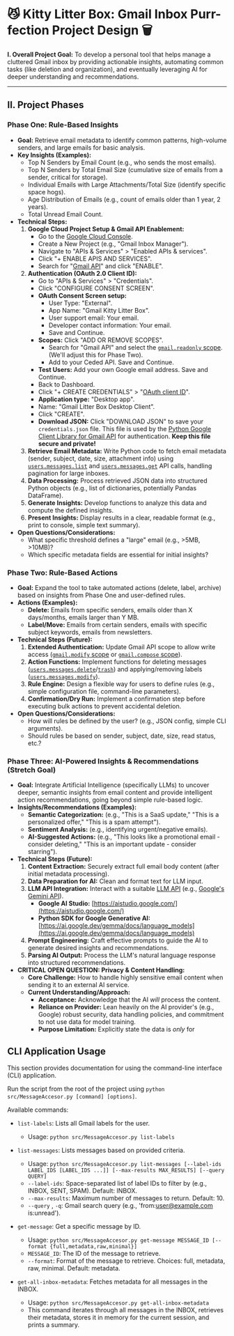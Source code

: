 # 😼 Kitty Litter Box: Gmail Inbox Purr-fection Project Design 🗑️

**I. Overall Project Goal:**
To develop a personal tool that helps manage a cluttered Gmail inbox by providing actionable insights, automating common tasks (like deletion and organization), and eventually leveraging AI for deeper understanding and recommendations.

---

## II. Project Phases

### Phase One: Rule-Based Insights
* **Goal:** Retrieve email metadata to identify common patterns, high-volume senders, and large emails for basic analysis.
* **Key Insights (Examples):**
    * Top N Senders by Email Count (e.g., who sends the most emails).
    * Top N Senders by Total Email Size (cumulative size of emails from a sender, critical for storage).
    * Individual Emails with Large Attachments/Total Size (identify specific space hogs).
    * Age Distribution of Emails (e.g., count of emails older than 1 year, 2 years).
    * Total Unread Email Count.
* **Technical Steps:**
    1.  **Google Cloud Project Setup & Gmail API Enablement:**
        * Go to the [Google Cloud Console](https://console.cloud.google.com/).
        * Create a New Project (e.g., "Gmail Inbox Manager").
        * Navigate to "APIs & Services" > "Enabled APIs & services".
        * Click "+ ENABLE APIS AND SERVICES".
        * Search for "[Gmail API](https://developers.google.com/gmail/api)" and click "ENABLE".
    2.  **Authentication (OAuth 2.0 Client ID):**
        * Go to "APIs & Services" > "Credentials".
        * Click "CONFIGURE CONSENT SCREEN".
        * **OAuth Consent Screen setup:**
            * User Type: "External".
            * App Name: "Gmail Kitty Litter Box".
            * User support email: Your email.
            * Developer contact information: Your email.
            * Save and Continue.
        * **Scopes:** Click "ADD OR REMOVE SCOPES".
            * Search for "Gmail API" and select the [`gmail.readonly` scope](https://developers.google.com/gmail/api/auth/scopes). (We'll adjust this for Phase Two).
            * Add to your Ceded API. Save and Continue.
        * **Test Users:** Add your own Google email address. Save and Continue.
        * Back to Dashboard.
        * Click "+ CREATE CREDENTIALS" > "[OAuth client ID](https://developers.google.com/identity/protocols/oauth2)".
        * **Application type:** "Desktop app".
        * Name: "Gmail Litter Box Desktop Client".
        * Click "CREATE".
        * **Download JSON:** Click "DOWNLOAD JSON" to save your `credentials.json` file. This file is used by the [Python Google Client Library for Gmail API](https://developers.google.com/gmail/api/quickstart/python) for authentication. **Keep this file secure and private!**
    3.  **Retrieve Email Metadata:** Write Python code to fetch email metadata (sender, subject, date, size, attachment info) using [`users.messages.list`](https://developers.google.com/gmail/api/reference/rest/v1/users.messages/list) and [`users.messages.get`](https://developers.google.com/gmail/api/reference/rest/v1/users.messages/get) API calls, handling pagination for large inboxes.
    4.  **Data Processing:** Process retrieved JSON data into structured Python objects (e.g., list of dictionaries, potentially Pandas DataFrame).
    5.  **Generate Insights:** Develop functions to analyze this data and compute the defined insights.
    6.  **Present Insights:** Display results in a clear, readable format (e.g., print to console, simple text summary).
* **Open Questions/Considerations:**
    * What specific threshold defines a "large" email (e.g., >5MB, >10MB)?
    * Which specific metadata fields are essential for initial insights?

### Phase Two: Rule-Based Actions
* **Goal:** Expand the tool to take automated actions (delete, label, archive) based on insights from Phase One and user-defined rules.
* **Actions (Examples):**
    * **Delete:** Emails from specific senders, emails older than X days/months, emails larger than Y MB.
    * **Label/Move:** Emails from certain senders, emails with specific subject keywords, emails from newsletters.
* **Technical Steps (Future):**
    1.  **Extended Authentication:** Update Gmail API scope to allow write access ([`gmail.modify` scope](https://developers.google.com/gmail/api/auth/scopes) or [`gmail.compose` scope](https://developers.google.com/gmail/api/auth/scopes)).
    2.  **Action Functions:** Implement functions for deleting messages ([`users.messages.delete`](https://developers.google.com/gmail/api/reference/rest/v1/users.messages/delete)/[`trash`](https://developers.google.com/gmail/api/reference/rest/v1/users.messages/trash)) and applying/removing labels ([`users.messages.modify`](https://developers.google.com/gmail/api/reference/rest/v1/users.messages/modify)).
    3.  **Rule Engine:** Design a flexible way for users to define rules (e.g., simple configuration file, command-line parameters).
    4.  **Confirmation/Dry Run:** Implement a confirmation step before executing bulk actions to prevent accidental deletion.
* **Open Questions/Considerations:**
    * How will rules be defined by the user? (e.g., JSON config, simple CLI arguments).
    * Should rules be based on sender, subject, date, size, read status, etc.?

### Phase Three: AI-Powered Insights & Recommendations (Stretch Goal)
* **Goal:** Integrate Artificial Intelligence (specifically LLMs) to uncover deeper, semantic insights from email content and provide intelligent action recommendations, going beyond simple rule-based logic.
* **Insights/Recommendations (Examples):**
    * **Semantic Categorization:** (e.g., "This is a SaaS update," "This is a personalized offer," "This is a spam attempt").
    * **Sentiment Analysis:** (e.g., identifying urgent/negative emails).
    * **AI-Suggested Actions:** (e.g., "This looks like a promotional email - consider deleting," "This is an important update - consider starring").
* **Technical Steps (Future):**
    1.  **Content Extraction:** Securely extract full email body content (after initial metadata processing).
    2.  **Data Preparation for AI:** Clean and format text for LLM input.
    3.  **LLM API Integration:** Interact with a suitable [LLM API](https://ai.google.dev/docs) (e.g., [Google's Gemini API](https://ai.google.dev/docs)).
        * **Google AI Studio:** [https://aistudio.google.com/](https://aistudio.google.com/)
        * **Python SDK for Google Generative AI:** [https://ai.google.dev/gemma/docs/language_models](https://ai.google.dev/gemma/docs/language_models)
    4.  **Prompt Engineering:** Craft effective prompts to guide the AI to generate desired insights and recommendations.
    5.  **Parsing AI Output:** Process the LLM's natural language response into structured recommendations.
* **CRITICAL OPEN QUESTION: Privacy & Content Handling:**
    * **Core Challenge:** How to handle highly sensitive email content when sending it to an external AI service.
    * **Current Understanding/Approach:**
        * **Acceptance:** Acknowledge that the AI *will* process the content.
        * **Reliance on Provider:** Lean heavily on the AI provider's (e.g., Google) robust security, data handling policies, and commitment to not use data for model training.
        * **Purpose Limitation:** Explicitly state the data is *only* for

## CLI Application Usage

This section provides documentation for using the command-line interface (CLI) application.

Run the script from the root of the project using `python src/MessageAccesor.py [command] [options]`.

Available commands:

*   `list-labels`: Lists all Gmail labels for the user.
    *   Usage: `python src/MessageAccesor.py list-labels`

*   `list-messages`: Lists messages based on provided criteria.
    *   Usage: `python src/MessageAccesor.py list-messages [--label-ids LABEL_IDS [LABEL_IDS ...]] [--max-results MAX_RESULTS] [--query QUERY]`
    *   `--label-ids`: Space-separated list of label IDs to filter by (e.g., INBOX, SENT, SPAM). Default: INBOX.
    *   `--max-results`: Maximum number of messages to return. Default: 10.
    *   `--query` , `-q`: Gmail search query (e.g., 'from:user@example.com is:unread').

*   `get-message`: Get a specific message by ID.
    *   Usage: `python src/MessageAccesor.py get-message MESSAGE_ID [--format {full,metadata,raw,minimal}]`
    *   `MESSAGE_ID`: The ID of the message to retrieve.
    *   `--format`: Format of the message to retrieve. Choices: full, metadata, raw, minimal. Default: metadata.

*   `get-all-inbox-metadata`: Fetches metadata for all messages in the INBOX.
    *   Usage: `python src/MessageAccesor.py get-all-inbox-metadata`
    *   This command iterates through all messages in the INBOX, retrieves their metadata, stores it in memory for the current session, and prints a summary.

